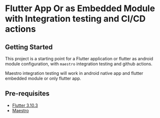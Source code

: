 # Flutter App Or as Embedded Module with Integration testing and CI/CD actions

## Getting Started

This project is a starting point for a Flutter application or flutter as android module configuration, with `maestro` integration testing and github actions.

Maestro integration testing will work in android native app and flutter embedded module or only flutter app.

## Pre-requisites

- [Flutter 3.10.3](https://flutter.dev/docs/get-started/install)
- [Maestro](https://github.com/mobile-dev-inc/maestro)

